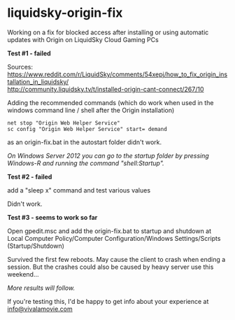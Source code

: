 # liquidsky-origin-fix
Working on a fix for blocked access after installing or using automatic updates with Origin on LiquidSky Cloud Gaming PCs

__Test #1 - failed__

Sources:  
https://www.reddit.com/r/LiquidSky/comments/54xepj/how_to_fix_origin_installation_in_liquidsky/  
http://community.liquidsky.tv/t/installed-origin-cant-connect/267/10

Adding the recommended commands (which do work when used in the windows command line / shell after the Origin installation)

    net stop "Origin Web Helper Service"
    sc config "Origin Web Helper Service" start= demand

as an origin-fix.bat in the autostart folder didn't work.

*On Windows Server 2012 you can go to the startup folder by pressing Windows-R and running the command "shell:Startup".*


__Test #2 - failed__

add a "sleep x" command and test various values

Didn't work.

__Test #3 - seems to work so far__

Open gpedit.msc and add the origin-fix.bat to startup and shutdown at Local Computer Policy/Computer Configuration/Windows Settings/Scripts (Startup/Shutdown)

Survived the first few reboots. May cause the client to crash when ending a session. But the crashes could also be caused by heavy server use this weekend...

*More results will follow.*

If you're testing this, I'd be happy to get info about your experience at info@vivalamovie.com
